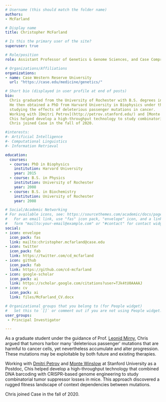 ```yaml
---
# Username (this should match the folder name)
authors:
- McFarland

# Display name
title: Christopher McFarland

# Is this the primary user of the site?
superuser: true

# Role/position
role: Assistant Professor of Genetics & Genome Sciences, and Case Comprehensive Cancer Center

# Organizations/Affiliations
organizations:
- name: Case Western Reserve University
  url: "https://case.edu/medicine/genetics/"

# Short bio (displayed in user profile at end of posts)
bio: 
  Chris graduated from the University of Rochester with B.S. degrees in Biochemistry and Physics. 
  He then obtained a PhD from Harvard University in Biophysics under the guidance of [Leonid Mirny](http://mirnylab.mit.edu/), 
  studying the effects of deleterious passenger mutations in cancer. 
  Working with [Dmitri Petrov](http://petrov.stanford.edu/) and [Monte Winslow](https://med.stanford.edu/winslowlab.html) at Stanford University as a Postdoc,
  Chis helped develop a high-throughput technology to study combinatorial tumor suppressor losses in mice and their effects on clonal dynamics. 
  Chris joined Case in the fall of 2020.

#interests:
#- Artificial Intelligence
#- Computational Linguistics
#- Information Retrieval

education:
  courses:
  - course: PhD in Biophysics
    institution: Harvard University
    year: 2015
  - course: B.S. in Physics
    institution: University of Rochester
    year: 2008
  - course: B.S. in Biochemistry
    institution: University of Rochester
    year: 2008

# Social/Academic Networking
# For available icons, see: https://sourcethemes.com/academic/docs/page-builder/#icons
#   For an email link, use "fas" icon pack, "envelope" icon, and a link in the
#   form "mailto:your-email@example.com" or "#contact" for contact widget.
social:
- icon: envelope
  icon_pack: fas
  link: mailto:christopher.mcfarland@case.edu
- icon: twitter
  icon_pack: fab
  link: https://twitter.com/cd_mcfarland
- icon: github
  icon_pack: fab
  link: https://github.com/cd-mcfarland
- icon: google-scholar
  icon_pack: ai
  link: https://scholar.google.com/citations?user=TJk4tU0AAAAJ
- icon: cv
  icon_pack: ai
  link: files/McFarland_CV.docx

# Organizational groups that you belong to (for People widget)
#   Set this to `[]` or comment out if you are not using People widget.
user_groups:
 - Principal Investigator

---
```

As a graduate student under the guidance of Prof. [Leonid Mirny](http://mirnylab.mit.edu/), 
Chris argued that tumors harbor many 'deleterious passenger' mutations that are harmful to cancer cells, yet nevertheless accumulate and alter progression. 
These mutations may be exploitable by both future and existing therapies.

Working with [Dmitri Petrov](http://petrov.stanford.edu/) and [Monte Winslow](https://med.stanford.edu/winslowlab.html) at Stanford University as a Postdoc,
Chis helped develop a high-throughput technology that combined DNA barcoding with CRISPR-based genome engineering to study combinatorial tumor suppressor 
losses in mice. This approach discovered a rugged fitness landscape of context dependencies between mutations.

Chris joined Case in the fall of 2020.
